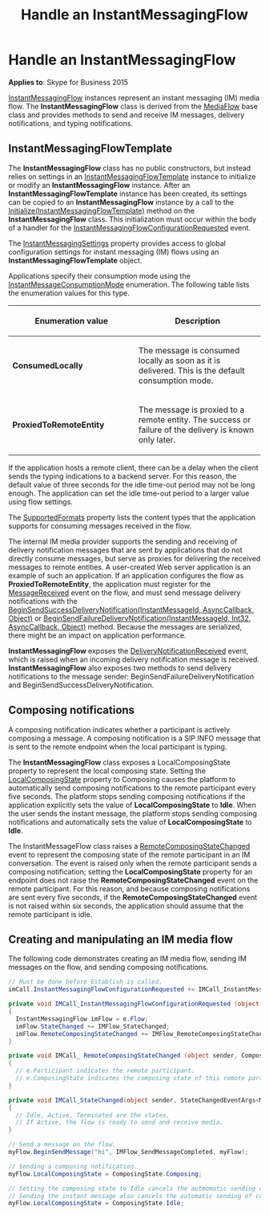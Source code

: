 ﻿---
title: Handle an InstantMessagingFlow
TOCTitle: Handle an InstantMessagingFlow
ms:assetid: 5d21b345-350d-4a09-915e-03bd48545f70
ms:mtpsurl: https://msdn.microsoft.com/library/Dn466028(v=office.16)
ms:contentKeyID: 65239964
ms.date: 07/27/2015
mtps_version: v=office.16
dev_langs:
- csharp
---

# Handle an InstantMessagingFlow


**Applies to**: Skype for Business 2015


[InstantMessagingFlow](/dotnet/api/microsoft.rtc.collaboration.instantmessagingflow?view=ucma-api) instances represent an instant messaging (IM) media flow. The **InstantMessagingFlow** class is derived from the [MediaFlow](/dotnet/api/microsoft.rtc.collaboration.componentmodel.mediaflow?view=ucma-api) base class and provides methods to send and receive IM messages, delivery notifications, and typing notifications.

## InstantMessagingFlowTemplate

The **InstantMessagingFlow** class has no public constructors, but instead relies on settings in an [InstantMessagingFlowTemplate](/dotnet/api/microsoft.rtc.collaboration.instantmessagingflowtemplate?view=ucma-api) instance to initialize or modify an **InstantMessagingFlow** instance. After an **InstantMessagingFlowTemplate** instance has been created, its settings can be copied to an **InstantMessagingFlow** instance by a call to the [Initialize(InstantMessagingFlowTemplate)](https://msdn.microsoft.com/library/hh382523\(v=office.16\)) method on the **InstantMessagingFlow** class. This initialization must occur within the body of a handler for the [InstantMessagingFlowConfigurationRequested](https://msdn.microsoft.com/library/hh384346\(v=office.16\)) event.

The [InstantMessagingSettings](/dotnet/api/microsoft.rtc.collaboration.collaborationplatform.instantmessagingsettings?view=ucma-api) property provides access to global configuration settings for instant messaging (IM) flows using an **InstantMessagingFlowTemplate** object.

Applications specify their consumption mode using the [InstantMessageConsumptionMode](https://msdn.microsoft.com/library/hh366078\(v=office.16\)) enumeration. The following table lists the enumeration values for this type.

<table>
<colgroup>
<col style="width: 50%" />
<col style="width: 50%" />
</colgroup>
<thead>
<tr class="header">
<th><p>Enumeration value</p></th>
<th><p>Description</p></th>
</tr>
</thead>
<tbody>
<tr class="odd">
<td><p><strong>ConsumedLocally</strong></p></td>
<td><p>The message is consumed locally as soon as it is delivered. This is the default consumption mode.</p></td>
</tr>
<tr class="even">
<td><p><strong>ProxiedToRemoteEntity</strong></p></td>
<td><p>The message is proxied to a remote entity. The success or failure of the delivery is known only later.</p></td>
</tr>
</tbody>
</table>


If the application hosts a remote client, there can be a delay when the client sends the typing indications to a backend server. For this reason, the default value of three seconds for the idle time-out period may not be long enough. The application can set the idle time-out period to a larger value using flow settings.

The [SupportedFormats](https://docs.microsoft.com/dotnet/api/microsoft.rtc.collaboration.instantmessagingflowtemplate.supportedformats?view=ucma-api) property lists the content types that the application supports for consuming messages received in the flow.

The internal IM media provider supports the sending and receiving of delivery notification messages that are sent by applications that do not directly consume messages, but serve as proxies for delivering the received messages to remote entities. A user-created Web server application is an example of such an application. If an application configures the flow as **ProxiedToRemoteEntity**, the application must register for the [MessageReceived](https://docs.microsoft.com/dotnet/api/microsoft.rtc.collaboration.instantmessagingflow.messagereceived?view=ucma-api) event on the flow, and must send message delivery notifications with the [BeginSendSuccessDeliveryNotification(InstantMessageId, AsyncCallback, Object)](https://docs.microsoft.com/dotnet/api/microsoft.rtc.collaboration.instantmessagingflow.beginsendsuccessdeliverynotification?view=ucma-api) or [BeginSendFailureDeliveryNotification(InstantMessageId, Int32, AsyncCallback, Object)](https://docs.microsoft.com/dotnet/api/microsoft.rtc.collaboration.instantmessagingflow.beginsendfailuredeliverynotification?view=ucma-api) method. Because the messages are serialized, there might be an impact on application performance.

**InstantMessagingFlow** exposes the [DeliveryNotificationReceived](https://docs.microsoft.com/dotnet/api/microsoft.rtc.collaboration.instantmessagingflow.deliverynotificationreceived?view=ucma-api) event, which is raised when an incoming delivery notification message is received. **InstantMessagingFlow** also exposes two methods to send delivery notifications to the message sender: BeginSendFailureDeliveryNotification and BeginSendSuccessDeliveryNotification.

## Composing notifications

A composing notification indicates whether a participant is actively composing a message. A composing notification is a SIP INFO message that is sent to the remote endpoint when the local participant is typing.

The **InstantMessagingFlow** class exposes a LocalComposingState property to represent the local composing state. Setting the [LocalComposingState](https://docs.microsoft.com/dotnet/api/microsoft.rtc.collaboration.instantmessagingflow.localcomposingstate?view=ucma-api) property to Composing causes the platform to automatically send composing notifications to the remote participant every five seconds. The platform stops sending composing notifications if the application explicitly sets the value of **LocalComposingState** to **Idle**. When the user sends the instant message, the platform stops sending composing notifications and automatically sets the value of **LocalComposingState** to **Idle**.

The InstantMessageFlow class raises a [RemoteComposingStateChanged](https://docs.microsoft.com/dotnet/api/microsoft.rtc.collaboration.instantmessagingflow.remotecomposingstatechanged?view=ucma-api) event to represent the composing state of the remote participant in an IM conversation. The event is raised only when the remote participant sends a composing notification; setting the **LocalComposingState** property for an endpoint does not raise the **RemoteComposingStateChanged** event on the remote participant. For this reason, and because composing notifications are sent every five seconds, if the **RemoteComposingStateChanged** event is not raised within six seconds, the application should assume that the remote participant is idle.

## Creating and manipulating an IM media flow

The following code demonstrates creating an IM media flow, sending IM messages on the flow, and sending composing notifications.

```csharp
// Must be done before Establish is called.
imCall.InstantMessagingFlowConfigurationRequested += IMCall_InstantMessagingFlowConfigurationRequested; 

private void IMCall_InstantMessagingFlowConfigurationRequested (object sender, InstantMessagingFlowConfigurationRequestedEventArgs e)
{
  InstantMessagingFlow imFlow = e.Flow;
  imFlow.StateChanged += IMFlow_StateChanged;
  imFlow.RemoteComposingStateChanged += IMFlow_RemoteComposingStateChanged;
}

private void IMCall_ RemoteComposingStateChanged (object sender, ComposingStateChangedEventArgs e)
{
  // e.Participant indicates the remote participant.
  // e.ComposingState indicates the composing state of this remote participant.
}

private void IMCall_StateChanged(object sender, StateChangedEventArgs<MediaFlowState> e)
{
  // Idle, Active, Terminated are the states. 
  // If Active, the flow is ready to send and receive media.
}

// Send a message on the flow.
myFlow.BeginSendMessage("hi", IMFlow_SendMessageCompleted, myFlow);

// Sending a composing notification.
myFlow.LocalComposingState = ComposingState.Composing;

// Setting the composing state to Idle cancels the autmomatic sending of composing notifications.
// Sending the instant message also cancels the automatic sending of composing notifications.
myFlow.LocalComposingState = ComposingState.Idle;
```

